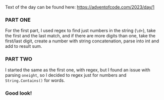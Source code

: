 ﻿Text of the day can be found here:
https://adventofcode.com/2023/day/1

### PART ONE

For the first part, I used regex to find just numbers in the string (`\d+`), take the first and the last match, and if there are more digits than one, take the first/last digit, create a number with string concatenation, parse into int and add to result sum.

### PART TWO
I started the same as the first one, with regex, but I found an issue with parsing `oneight`, so I decided to regex just for numbers and `String.Contains()` for words.

### Good look!
